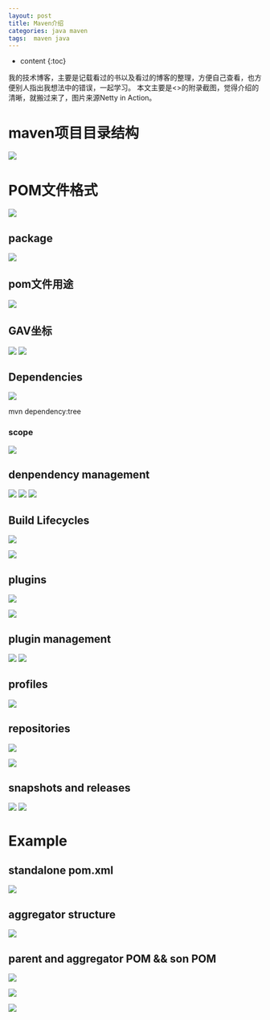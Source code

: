 ```yaml
---
layout: post
title: Maven介绍
categories: java maven
tags:  maven java
---
```


* content
{:toc}

我的技术博客，主要是记载看过的书以及看过的博客的整理，方便自己查看，也方便别人指出我想法中的错误，一起学习。
本文主要是<<Netty in Action>>的附录截图，觉得介绍的清晰，就搬过来了，图片来源Netty in Action。




# maven项目目录结构

![](http://ok17kve7y.bkt.clouddn.com/14993251394280.jpg)

# POM文件格式

![](http://ok17kve7y.bkt.clouddn.com/14993251489625.jpg)


## package

![](http://ok17kve7y.bkt.clouddn.com/14993257964596.jpg)

## pom文件用途

![](http://ok17kve7y.bkt.clouddn.com/14993260213556.jpg)

## GAV坐标

![](http://ok17kve7y.bkt.clouddn.com/14993260939088.jpg)
![](http://ok17kve7y.bkt.clouddn.com/14993261363058.jpg)

## Dependencies

![](http://ok17kve7y.bkt.clouddn.com/14993263589937.jpg)

mvn dependency:tree
### scope

![](http://ok17kve7y.bkt.clouddn.com/14993265319809.jpg)

## denpendency management

![](http://ok17kve7y.bkt.clouddn.com/14993268745343.jpg)
![](http://ok17kve7y.bkt.clouddn.com/14993269275065.jpg)
![](http://ok17kve7y.bkt.clouddn.com/14993269506554.jpg)

## Build Lifecycles

![](http://ok17kve7y.bkt.clouddn.com/14993271431917.jpg)

![](http://ok17kve7y.bkt.clouddn.com/14993271587804.jpg)

## plugins

![](http://ok17kve7y.bkt.clouddn.com/14993272739048.jpg)

![](http://ok17kve7y.bkt.clouddn.com/14993273389989.jpg)

## plugin management
![](http://ok17kve7y.bkt.clouddn.com/14993274578297.jpg)
![](http://ok17kve7y.bkt.clouddn.com/14993274728985.jpg)

## profiles

![](http://ok17kve7y.bkt.clouddn.com/14993282874932.jpg)

## repositories

![](http://ok17kve7y.bkt.clouddn.com/14993283675719.jpg)

![](http://ok17kve7y.bkt.clouddn.com/14993284110106.jpg)

## snapshots and releases
![](http://ok17kve7y.bkt.clouddn.com/14993286805036.jpg)
![](http://ok17kve7y.bkt.clouddn.com/14993286959318.jpg)

# Example

## standalone pom.xml

![](http://ok17kve7y.bkt.clouddn.com/14993288292783.jpg)

## aggregator structure
![](http://ok17kve7y.bkt.clouddn.com/14993296137966.jpg)

## parent and aggregator POM && son POM
![](http://ok17kve7y.bkt.clouddn.com/14993296220325.jpg)

![](http://ok17kve7y.bkt.clouddn.com/14993296398879.jpg)

![](http://ok17kve7y.bkt.clouddn.com/14993296545840.jpg)

